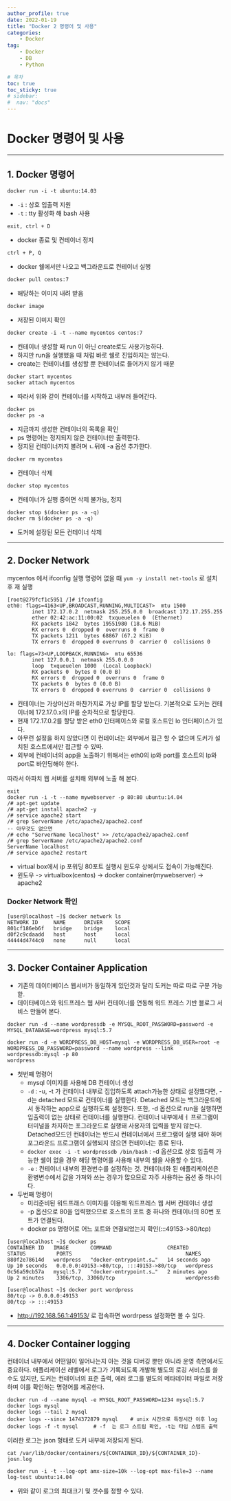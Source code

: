 ```yaml
---
author_profile: true
date: 2022-01-19
title: "Docker 2 명령어 및 사용"
categories: 
    - Docker
tag: 
    - Docker
    - DB
    - Python

# 목차
toc: true  
toc_sticky: true 
# sidebar:
#  nav: "docs"
---
```


# Docker 명령어 및 사용

---

## 1. Docker 명령어

```
docker run -i -t ubuntu:14.03
```

- `-i` : 상호 입출력 지원
- `-t` : tty 활성화 해 bash 사용

```
exit, ctrl + D
```

- docker 종료 및 컨테이너 정지

```
ctrl + P, Q
```

- docker 쉘에서만 나오고 백그라운드로 컨테이너 실행

```
docker pull centos:7
```

- 해당하는 이미지 내려 받음

```
docker image
```

- 저장된 이미지 확인


```
docker create -i -t --name mycentos centos:7
```

- 컨테이너 생성할 때 run 이 아닌 create로도 사용가능하다. 
- 하지만 run을 실행했을 때 처럼 바로 쉘로 진입하지는 않는다. 
- create는 컨테이너를 생성할 뿐 컨테이너로 들어가지 않기 때문


```
docker start mycentos
socker attach mycentos
```

- 따라서 위와 같이 컨테이너를 시작하고 내부러 들어간다. 

```
docker ps
docker ps -a
```

- 지금까지 생성한 컨테이너의 목록을 확인
- ps 명령어는 정지되지 않은 컨테이너만 출력한다. 
- 정지된 컨테이너까지 볼려며 ㄴ뒤에 -a 옵션 추가한다.

```
docker rm mycentos
```

- 컨테이너 삭제

```
docker stop mycentos
```

- 컨테이너가 실행 중이면 삭제 불가능, 정지 

```
docker stop $(docker ps -a -q)
docker rm $(docker ps -a -q)
```

- 도커에 설정된 모든 컨테이너 삭제 

---

## 2. Docker Network

mycentos 에서 ifconfig 실행
명령어 없을 떄 `yum -y install net-tools` 로 설치 후 재 실행

```
[root@279fcf1c5951 /]# ifconfig
eth0: flags=4163<UP,BROADCAST,RUNNING,MULTICAST>  mtu 1500
        inet 172.17.0.2  netmask 255.255.0.0  broadcast 172.17.255.255
        ether 02:42:ac:11:00:02  txqueuelen 0  (Ethernet)
        RX packets 1842  bytes 19551980 (18.6 MiB)
        RX errors 0  dropped 0  overruns 0  frame 0
        TX packets 1211  bytes 68867 (67.2 KiB)
        TX errors 0  dropped 0 overruns 0  carrier 0  collisions 0

lo: flags=73<UP,LOOPBACK,RUNNING>  mtu 65536
        inet 127.0.0.1  netmask 255.0.0.0
        loop  txqueuelen 1000  (Local Loopback)
        RX packets 0  bytes 0 (0.0 B)
        RX errors 0  dropped 0  overruns 0  frame 0
        TX packets 0  bytes 0 (0.0 B)
        TX errors 0  dropped 0 overruns 0  carrier 0  collisions 0
```

- 컨테이너는 가상머신과 마찬가지로 가상 IP를 할당 받는다. 기본적으로 도커는 컨테이너에 172.17.0.x의 IP를 순차적으로 할당한다. 
- 현재 172.17.0.2를 할당 받은 eth0 인터페이스와 로컬 호스트인 lo 인터페이스가 있다.
- 아무런 설정을 하지 않았다면 이 컨테이너는 외부에서 접근 할 수 없으며 도커가 설치된 호스트에서만 접근할 수 있따. 
- 외부에 컨테이너의 app을 노출하기 위해서는 eth0의 ip와 port를 호스트의 Ip와 port로 바인딩해야 한다.

따라서 아파치 웹 서버를 설치해 외부에 노출 해 본다.

```
exit
docker run -i -t --name mywebserver -p 80:80 ubuntu:14.04
/# apt-get update
/# apt-get install apache2 -y
/# service apache2 start
/# grep ServerName /etc/apache2/apache2.conf
-- 아무것도 없으면
/# echo "ServerName localhost" >> /etc/apache2/apache2.conf
/# grep ServerName /etc/apache2/apache2.conf
ServerName localhost
/# service apache2 restart
```
- virtual box에서 ip 포워딩 80포트 실행시 윈도우 상에서도 접속이 가능해진다.
- 윈도우 -> virtualbox(centos) -> docker container(mywebserver) -> apache2


### Docker Network 확인

```
[user@localhost ~]$ docker network ls
NETWORK ID     NAME      DRIVER    SCOPE
801cf186eb6f   bridge    bridge    local
d0f2c9cdaadd   host      host      local
44444d4744c0   none      null      local
```

---

## 3. Docker Container Application

- 기존의 데이터베이스 웹서버가 동일하게 있던것과 달리 도커는 따로 따로 구분 가능핟.
- 데이터베이스와 워드프레스 웹 서버 컨테이너를 연동해 워드 프레스 기반 블로그 서비스 만들어 본다.

```
docker run -d --name wordpressdb -e MYSQL_ROOT_PASSWORD=password -e MYSQL_DATABASE=wordpress mysql:5.7

docker run -d -e WORDPRESS_DB_HOST=mysql -e WORDPRESS_DB_USER=root -e WORDPRESS_DB_PASSWORD=password --name wordpress --link wordpressdb:mysql -p 80
wordpress
```

- 첫번쨰 명령어
  - mysql 이미지를 사용해 DB 컨테이너 생성
  - `-d` : -u, -t 가 컨테이너 내부로 집입하도록 attach가능한 상태로 설정했다면, -d는 detached 모드로 컨테이너를 실행한다. Detached 모드는 백그라운드에서 동작하는 app으로 실행하도록 설정한다. 또한, -d 옵션으로 run을 실행하면 입출력이 없는 상태로 컨테이너를 실행한다. 컨테이너 내부에세ㅓ 프로그램이 터미널을 차지하는 포그라운드로 실행돼 사용자의 입력을 받지 않는다. Detached모드인 컨테이너는 반드시 컨테이너에서 프로그램이 실행 돼야 하며 포그라운드 프로그램이 실행되지 않으면 컨테이너는 종료 된다.
  - `docker exec -i -t wordpressdb /bin/bash` : -d 옵션으로 상호 입출력 가능한 쉘이 없을 경우 해당 명령어를 사용해 내부의 쉘을 사용할 수 있다.
  - `-e` : 컨테이너 내부의 환경번수를 설정하는 것. 컨테이너화 된 애플리케이션은 환병변수에서 값을 가져와 쓰는 경우가 많으므로 자주 사용하는 옵션 중 하나이다. 
- 두번째 명령어
  - 미리준비된 워드프래스 이미지를 이용해 워드프레스 웹 서버 컨테이너 생성
  - -p 옵션으로 80을 입력했으므로 호스트의 포트 중 하나와 컨테이너의 80번 포트가 연결된다.
  - docker ps 명령어로 어느 포트와 연결되었는지 확인(:::49153->80/tcp)
```
[user@localhost ~]$ docker ps
CONTAINER ID   IMAGE       COMMAND                  CREATED          STATUS          PORTS                                     NAMES
880f2e78614d   wordpress   "docker-entrypoint.s…"   14 seconds ago   Up 10 seconds   0.0.0.0:49153->80/tcp, :::49153->80/tcp   wordpress
0c56a59cb57a   mysql:5.7   "docker-entrypoint.s…"   2 minutes ago    Up 2 minutes    3306/tcp, 33060/tcp                       wordpressdb
```

```
[user@localhost ~]$ docker port wordpress
80/tcp -> 0.0.0.0:49153
80/tcp -> :::49153
```

- http://192.168.56.1:49153/ 로 접속하면 wordrpess 설정화면 볼 수 있다.

---

## 4. Docker Container logging

컨테이너 내부에서 어떤일이 일어나는지 아는 것을 디버깅 뿐만 아니라 운영 측면에서도 중요하다.
애플리케이션 레벨에서 로그가 기록되도록 개발해 별도의 로깅 서비스를 쓸 수도 있지만, 도커는 컨테이너의 표준 출력, 에러 로그를 별도의 메타데이터 파일로 저장하며 이를 확인하는 명령어를 제공한다.

```
docker run -d --name mysql -e MYSQL_ROOT_PASSWORD=1234 mysql:5.7
docker logs mysql
docker logs --tail 2 mysql
docker logs --since 1474372879 mysql    # unix 시간으로 특정시간 이후 log
docker logs -f -t mysql     # -f  는 로그 스트림 확인, -t는 타임 스탬프 출력
```

이러한 로그는 json 형태로 도커 내부에 저장되게 된다. 
```
cat /var/lib/docker/containers/${CONTAINER_ID}/${CONTAINER_ID}-josn.log
```

```
docker run -i -t --log-opt amx-size=10k --log-opt max-file=3 --name log-test ubuntu:14.04
```

- 위와 같이 로그의 최대크기 및 갯수를 정할 수 있다.

